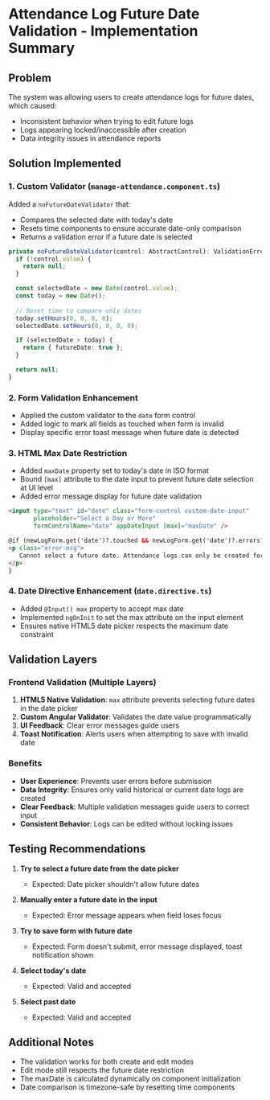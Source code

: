 # Attendance Log Future Date Validation - Implementation Summary

## Problem
The system was allowing users to create attendance logs for future dates, which caused:
- Inconsistent behavior when trying to edit future logs
- Logs appearing locked/inaccessible after creation
- Data integrity issues in attendance reports

## Solution Implemented

### 1. Custom Validator (`manage-attendance.component.ts`)
Added a `noFutureDateValidator` that:
- Compares the selected date with today's date
- Resets time components to ensure accurate date-only comparison
- Returns a validation error if a future date is selected

```typescript
private noFutureDateValidator(control: AbstractControl): ValidationErrors | null {
  if (!control.value) {
    return null;
  }

  const selectedDate = new Date(control.value);
  const today = new Date();
  
  // Reset time to compare only dates
  today.setHours(0, 0, 0, 0);
  selectedDate.setHours(0, 0, 0, 0);

  if (selectedDate > today) {
    return { futureDate: true };
  }

  return null;
}
```

### 2. Form Validation Enhancement
- Applied the custom validator to the `date` form control
- Added logic to mark all fields as touched when form is invalid
- Display specific error toast message when future date is detected

### 3. HTML Max Date Restriction
- Added `maxDate` property set to today's date in ISO format
- Bound `[max]` attribute to the date input to prevent future date selection at UI level
- Added error message display for future date validation

```html
<input type="text" id="date" class="form-control custom-date-input" 
       placeholder="Select a Day or More"
       formControlName="date" appDateInput [max]="maxDate" />

@if (newLogForm.get('date')?.touched && newLogForm.get('date')?.errors?.['futureDate']) {
<p class="error-msg">
   Cannot select a future date. Attendance logs can only be created for today or past dates.
</p>
}
```

### 4. Date Directive Enhancement (`date.directive.ts`)
- Added `@Input() max` property to accept max date
- Implemented `ngOnInit` to set the max attribute on the input element
- Ensures native HTML5 date picker respects the maximum date constraint

## Validation Layers

### Frontend Validation (Multiple Layers)
1. **HTML5 Native Validation**: `max` attribute prevents selecting future dates in the date picker
2. **Custom Angular Validator**: Validates the date value programmatically
3. **UI Feedback**: Clear error messages guide users
4. **Toast Notification**: Alerts users when attempting to save with invalid date

### Benefits
- **User Experience**: Prevents user errors before submission
- **Data Integrity**: Ensures only valid historical or current date logs are created
- **Clear Feedback**: Multiple validation messages guide users to correct input
- **Consistent Behavior**: Logs can be edited without locking issues

## Testing Recommendations

1. **Try to select a future date from the date picker**
   - Expected: Date picker shouldn't allow future dates

2. **Manually enter a future date in the input**
   - Expected: Error message appears when field loses focus

3. **Try to save form with future date**
   - Expected: Form doesn't submit, error message displayed, toast notification shown

4. **Select today's date**
   - Expected: Valid and accepted

5. **Select past date**
   - Expected: Valid and accepted

## Additional Notes

- The validation works for both create and edit modes
- Edit mode still respects the future date restriction
- The maxDate is calculated dynamically on component initialization
- Date comparison is timezone-safe by resetting time components
